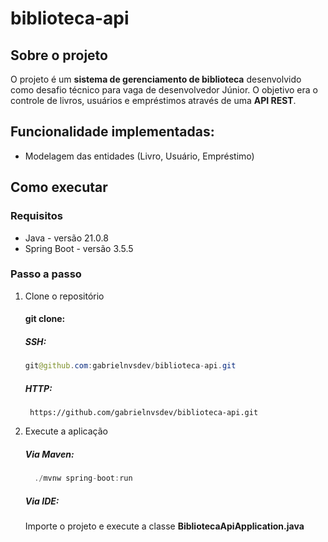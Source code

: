 # biblioteca-api

## Sobre o projeto

O projeto é um **sistema de gerenciamento de biblioteca** desenvolvido como desafio técnico para vaga de desenvolvedor Júnior. O objetivo era o controle de livros, usuários e empréstimos através de uma **API REST**.

## Funcionalidade implementadas:
* Modelagem das entidades (Livro, Usuário, Empréstimo)

## Como executar

### Requisitos
* Java - versão 21.0.8
* Spring Boot - versão 3.5.5

### Passo a passo
1. Clone o repositório
   #### git clone:

   ##### SSH:
   
   ~~~java
   git@github.com:gabrielnvsdev/biblioteca-api.git
   ~~~
   
   ##### HTTP:
   
   ~~~  
    https://github.com/gabrielnvsdev/biblioteca-api.git
   ~~~

3. Execute a aplicação
   
  	 ##### *Via Maven*:

   ~~~java
     ./mvnw spring-boot:run
   ~~~

  	 ##### *Via IDE*:
   
   Importe o projeto e execute a classe **BibliotecaApiApplication.java**
